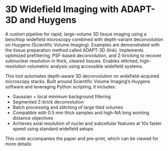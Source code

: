 # 3D Widefield Imaging with ADAPT-3D and Huygens

A custom pipeline for rapid, large-volume 3D tissue imaging using a benchtop widefield microscopy combined with depth-variant deconvolution on Huygens (Scientific Volume Imaging). Examples are demonstrated with the tissue preparation method called ADAPT-3D (link). Implements optimized prefiltering, PSF-based deconvolution, and Z-bricking to recover subnuclear resolution in thick, cleared tissues. Enables stitched, high-resolution volumetric analysis using accessible widefield systems.

This tool automates depth-aware 3D deconvolution on widefield-acquired microscopy stacks. Built around Scientific Volume Imaging’s Huygens software and leveraging Python scripting, it includes:

- Gaussian + local minimum background filtering
- Segmented Z-brick deconvolution
- Batch processing and stitching of large tiled volumes
- Compatible with 0.5 mm thick samples and high-NA long working distance objectives
- Achieves axial resolution of nuclei and subcellular features at 10x faster speed using standard widefield setups
  
This code accompanies the paper and pre-print, which can be viewed for more details:
